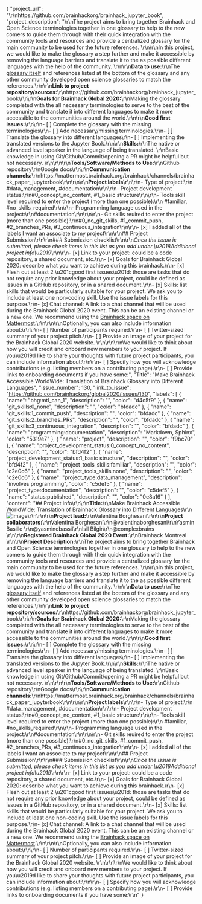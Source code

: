 {
  "project_url": "\r\nhttps://github.com/brainhackorg/brainhack_jupyter_book",
  "project_description": "\r\nThe project aims to bring together Brainhack and Open Science terminologies together in one glossary to help to the new comers to guide them through with their quick integration with the community tools and resources and provide a centralized glossary for the main community to be used for the future references. \r\n\r\nIn this project, we would like to make the glossary a step further and make it accessible by removing the language barriers and translate it to the as possible different languages with the help of the community. \r\n\r\n**Data to use:**\r\nThe [glossary itself](http://brainhack.org/brainhack_jupyter_book/glossary.html) and references listed at the bottom of the glossary and any other community developed open science glossaries to match the references.\r\n\r\n**Link to project repository/sources:**\r\nhttps://github.com/brainhackorg/brainhack_jupyter_book\r\n\r\n**Goals for Brainhack Global 2020:**\r\nMaking the glossary completed with the all necessary terminologies to serve to the best of the community and translate it into different languages to make it more accessible to the communities around the world.\r\n\r\n**Good first issues:**\r\n\r\n- [ ] Complete the glossary with the missing terminologies\r\n- [ ] Add necessary/missing terminologies.\r\n- [ ] Translate the glossary into different languages\r\n- [ ] Implementing the translated versions to the Jupyter Book.\r\n\r\n**Skills:**\r\nThe native or advanced level speaker in the language of being translated. \r\nBasic knowledge in using Git/Github/Commit/opening a PR might be helpful but not necessary. \r\n\r\n\r\n**Tools/Software/Methods to Use:**\r\nGithub repository\r\nGoogle docs\r\n\r\n**Communication channels:**\r\nhttps://mattermost.brainhack.org/brainhack/channels/brainhack_paper_jupyterbook\r\n\r\n\r\n**Project labels**\r\n\r\n- Type of project:\r\n #data_management, #documentation\r\n\r\n- Project development status:\r\n#0_concept_no_content, #1_basic structure\r\n\r\n- Tools skill level required to enter the project (more than one possible):\r\n #familiar, #no_skills_required\r\n\r\n- Programming language used in the project:\r\n#documentation\r\n\r\n\r\n- Git skills reuired to enter the project (more than one possible):\r\n#0_no_git_skills, #1_commit_push, #2_branches_PRs, #3_continuous_integration\r\n\r\n- [x] I added all of the labels I want an associate to my project\r\n\r\n## Project Submission\r\n\r\n### Submission checklist\r\n\r\n*Once the issue is submitted, please check items in this list as you add under \u2018Additional project info\u2019*\r\n\r\n- [x] Link to your project: could be a code repository, a shared document, etc.\r\n- [x] Goals for Brainhack Global 2020: describe what you want to achieve during this brainhack.\r\n- [x] Flesh out at least 2 \u201cgood first issues\u201d: those are tasks that do not require any prior knowledge about your project, could be defined as issues in a GitHub repository, or in a shared document.\r\n- [x] Skills: list skills that would be particularly suitable for your project. We ask you to include at least one non-coding skill. Use the issue labels for this purpose.\r\n- [x] Chat channel: A link to a chat channel that will be used during the Brainhack Global 2020 event. This can be an existing channel or a new one. We recommend using the [Brainhack space on Mattermost](https://mattermost.brainhack.org/).\r\n<!-- [ ] Video channel: A link to a video channel that will be used during the Brainhack Global 2020 Brainhack. This can be an existing channel or a new one. For instance a [Jitsi meet room](https://meet.jit.si/). **Please, do not make the video channel public in here**: post a message in your chat channel and pin it so that it remains private, you do not get undesired content, and contributors can still have access to it..-->\r\n\r\nOptionally, you can also include information about:\r\n\r\n- [ ] Number of participants required.\r\n- [ ] Twitter-sized summary of your project pitch.\r\n- [ ] Provide an image of your project for the Brainhack Global 2020 website. \r\n<!-- You can put an image anywhere in this issue and it will be used to build your project page on the website. -->\r\n\r\nWe would like to think about how you will credit and onboard new members to your project. If you\u2019d like to share your thoughts with future project participants, you can include information about:\r\n\r\n- [ ] Specify how you will acknowledge contributions (e.g. listing members on a contributing page).\r\n- [ ] Provide links to onboarding documents if you have some:",
  "Title": "Make Brainhack Accessible WorldWide: Translation of Brainhack Glossary into Different Languages",
  "issue_number": 130,
  "link_to_issue": "https://github.com/brainhackorg/global2020/issues/130",
  "labels": [
    {
      "name": "bhg:mtl_can_1",
      "description": "",
      "color": "d4c5f9"
    },
    {
      "name": "git_skills:0_none",
      "description": "",
      "color": "bfdadc"
    },
    {
      "name": "git_skills:1_commit_push",
      "description": "",
      "color": "bfdadc"
    },
    {
      "name": "git_skills:2_branches_PRs",
      "description": "",
      "color": "bfdadc"
    },
    {
      "name": "git_skills:3_continuous_integration",
      "description": "",
      "color": "bfdadc"
    },
    {
      "name": "programming:documentation",
      "description": "Markdown, Sphinx",
      "color": "5319e7"
    },
    {
      "name": "project",
      "description": "",
      "color": "f9bc70"
    },
    {
      "name": "project_development_status:0_concept_no_content",
      "description": "",
      "color": "bfd4f2"
    },
    {
      "name": "project_development_status:1_basic structure",
      "description": "",
      "color": "bfd4f2"
    },
    {
      "name": "project_tools_skills:familiar",
      "description": "",
      "color": "c2e0c6"
    },
    {
      "name": "project_tools_skills:none",
      "description": "",
      "color": "c2e0c6"
    },
    {
      "name": "project_type:data_management",
      "description": "involves programming",
      "color": "c5def5"
    },
    {
      "name": "project_type:documentation",
      "description": "",
      "color": "c5def5"
    },
    {
      "name": "status:published",
      "description": "",
      "color": "0e8a16"
    }
  ],
  "content": "## Project info\r\n\r\n**Title:**\r\nMake Brainhack Accessible WorldWide: Translation of Brainhack Glossary into Different Languages\r\n![image](https://user-images.githubusercontent.com/45263281/107971386-50768480-6faa-11eb-9469-412adbc4ff7a.png)\r\n\r\n\r\n**Project lead:**\r\nValentina Borghesani\r\n\r\n**Project collaborators:**\r\nValentina Borghesani\r\n@valentinaborghesani\r\nYasmin Basille \r\n@yasminebassil\r\nIsil Bilgin\r\n@complexbrains \r\n\r\n**Registered Brainhack Global 2020 Event:**\r\nBrainhack Montreal \r\n\r\n**Project Description:**\r\nThe project aims to bring together Brainhack and Open Science terminologies together in one glossary to help to the new comers to guide them through with their quick integration with the community tools and resources and provide a centralized glossary for the main community to be used for the future references. \r\n\r\nIn this project, we would like to make the glossary a step further and make it accessible by removing the language barriers and translate it to the as possible different languages with the help of the community. \r\n\r\n**Data to use:**\r\nThe [glossary itself](http://brainhack.org/brainhack_jupyter_book/glossary.html) and references listed at the bottom of the glossary and any other community developed open science glossaries to match the references.\r\n\r\n**Link to project repository/sources:**\r\nhttps://github.com/brainhackorg/brainhack_jupyter_book\r\n\r\n**Goals for Brainhack Global 2020:**\r\nMaking the glossary completed with the all necessary terminologies to serve to the best of the community and translate it into different languages to make it more accessible to the communities around the world.\r\n\r\n**Good first issues:**\r\n\r\n- [ ] Complete the glossary with the missing terminologies\r\n- [ ] Add necessary/missing terminologies.\r\n- [ ] Translate the glossary into different languages\r\n- [ ] Implementing the translated versions to the Jupyter Book.\r\n\r\n**Skills:**\r\nThe native or advanced level speaker in the language of being translated. \r\nBasic knowledge in using Git/Github/Commit/opening a PR might be helpful but not necessary. \r\n\r\n\r\n**Tools/Software/Methods to Use:**\r\nGithub repository\r\nGoogle docs\r\n\r\n**Communication channels:**\r\nhttps://mattermost.brainhack.org/brainhack/channels/brainhack_paper_jupyterbook\r\n\r\n\r\n**Project labels**\r\n\r\n- Type of project:\r\n #data_management, #documentation\r\n\r\n- Project development status:\r\n#0_concept_no_content, #1_basic structure\r\n\r\n- Tools skill level required to enter the project (more than one possible):\r\n #familiar, #no_skills_required\r\n\r\n- Programming language used in the project:\r\n#documentation\r\n\r\n\r\n- Git skills reuired to enter the project (more than one possible):\r\n#0_no_git_skills, #1_commit_push, #2_branches_PRs, #3_continuous_integration\r\n\r\n- [x] I added all of the labels I want an associate to my project\r\n\r\n## Project Submission\r\n\r\n### Submission checklist\r\n\r\n*Once the issue is submitted, please check items in this list as you add under \u2018Additional project info\u2019*\r\n\r\n- [x] Link to your project: could be a code repository, a shared document, etc.\r\n- [x] Goals for Brainhack Global 2020: describe what you want to achieve during this brainhack.\r\n- [x] Flesh out at least 2 \u201cgood first issues\u201d: those are tasks that do not require any prior knowledge about your project, could be defined as issues in a GitHub repository, or in a shared document.\r\n- [x] Skills: list skills that would be particularly suitable for your project. We ask you to include at least one non-coding skill. Use the issue labels for this purpose.\r\n- [x] Chat channel: A link to a chat channel that will be used during the Brainhack Global 2020 event. This can be an existing channel or a new one. We recommend using the [Brainhack space on Mattermost](https://mattermost.brainhack.org/).\r\n<!-- [ ] Video channel: A link to a video channel that will be used during the Brainhack Global 2020 Brainhack. This can be an existing channel or a new one. For instance a [Jitsi meet room](https://meet.jit.si/). **Please, do not make the video channel public in here**: post a message in your chat channel and pin it so that it remains private, you do not get undesired content, and contributors can still have access to it..-->\r\n\r\nOptionally, you can also include information about:\r\n\r\n- [ ] Number of participants required.\r\n- [ ] Twitter-sized summary of your project pitch.\r\n- [ ] Provide an image of your project for the Brainhack Global 2020 website. \r\n<!-- You can put an image anywhere in this issue and it will be used to build your project page on the website. -->\r\n\r\nWe would like to think about how you will credit and onboard new members to your project. If you\u2019d like to share your thoughts with future project participants, you can include information about:\r\n\r\n- [ ] Specify how you will acknowledge contributions (e.g. listing members on a contributing page).\r\n- [ ] Provide links to onboarding documents if you have some:\r\n"
}